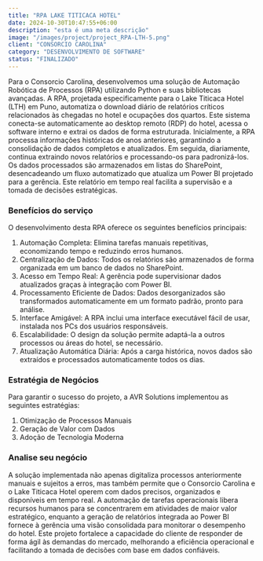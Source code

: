 ```yaml
---
title: "RPA LAKE TITICACA HOTEL"
date: 2024-10-30T10:47:55+06:00
description: "esta é uma meta descrição"
image: "/images/project/project_RPA-LTH-5.png"
client: "CONSORCIO CAROLINA"
category: "DESENVOLVIMENTO DE SOFTWARE"
status: "FINALIZADO"
---
```


Para o Consorcio Carolina, desenvolvemos uma solução de Automação Robótica de Processos (RPA) utilizando Python e suas bibliotecas avançadas. A RPA, projetada especificamente para o Lake Titicaca Hotel (LTH) em Puno, automatiza o download diário de relatórios críticos relacionados às chegadas no hotel e ocupações dos quartos. Este sistema conecta-se automaticamente ao desktop remoto (RDP) do hotel, acessa o software interno e extrai os dados de forma estruturada. Inicialmente, a RPA processa informações históricas de anos anteriores, garantindo a consolidação de dados completos e atualizados. Em seguida, diariamente, continua extraindo novos relatórios e processando-os para padronizá-los. Os dados processados são armazenados em listas do SharePoint, desencadeando um fluxo automatizado que atualiza um Power BI projetado para a gerência. Este relatório em tempo real facilita a supervisão e a tomada de decisões estratégicas.

### Benefícios do serviço

O desenvolvimento desta RPA oferece os seguintes benefícios principais:

1. Automação Completa: Elimina tarefas manuais repetitivas, economizando tempo e reduzindo erros humanos.  
2. Centralização de Dados: Todos os relatórios são armazenados de forma organizada em um banco de dados no SharePoint.  
3. Acesso em Tempo Real: A gerência pode supervisionar dados atualizados graças à integração com Power BI.  
4. Processamento Eficiente de Dados: Dados desorganizados são transformados automaticamente em um formato padrão, pronto para análise.  
5. Interface Amigável: A RPA inclui uma interface executável fácil de usar, instalada nos PCs dos usuários responsáveis.  
6. Escalabilidade: O design da solução permite adaptá-la a outros processos ou áreas do hotel, se necessário.  
7. Atualização Automática Diária: Após a carga histórica, novos dados são extraídos e processados automaticamente todos os dias.  

### Estratégia de Negócios

Para garantir o sucesso do projeto, a AVR Solutions implementou as seguintes estratégias:

1. Otimização de Processos Manuais  
2. Geração de Valor com Dados  
3. Adoção de Tecnologia Moderna  

### Analise seu negócio

A solução implementada não apenas digitaliza processos anteriormente manuais e sujeitos a erros, mas também permite que o Consorcio Carolina e o Lake Titicaca Hotel operem com dados precisos, organizados e disponíveis em tempo real. A automação de tarefas operacionais libera recursos humanos para se concentrarem em atividades de maior valor estratégico, enquanto a geração de relatórios integrada ao Power BI fornece à gerência uma visão consolidada para monitorar o desempenho do hotel. Este projeto fortalece a capacidade do cliente de responder de forma ágil às demandas do mercado, melhorando a eficiência operacional e facilitando a tomada de decisões com base em dados confiáveis.
